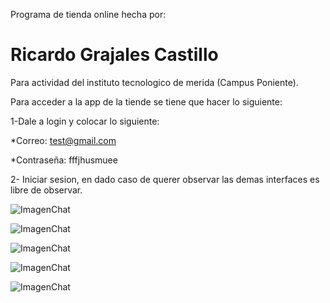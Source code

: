 Programa de tienda online hecha por:
# Ricardo Grajales Castillo
Para actividad del instituto tecnologico de merida (Campus Poniente).

Para acceder a la app de la tiende se tiene que hacer lo siguiente:

1-Dale a login y colocar lo siguiente:

*Correo: test@gmail.com

*Contraseña: fffjhusmuee

2- Iniciar sesion, en dado caso de querer observar las demas interfaces es libre de observar.

![ImagenChat](https://github.com/Yeak8/TiendaOnline/blob/main/assets/images/Screen%20(1).png?raw=true)

![ImagenChat](https://github.com/Yeak8/TiendaOnline/blob/main/assets/images/Screen%20(2).png?raw=true)

![ImagenChat](https://github.com/Yeak8/TiendaOnline/blob/main/assets/images/Screen%20(3).png?raw=true)

![ImagenChat](https://github.com/Yeak8/TiendaOnline/blob/main/assets/images/Screen%20(4).png?raw=true)

![ImagenChat](https://github.com/Yeak8/TiendaOnline/blob/main/assets/images/Screen%20(5).png?raw=true)
